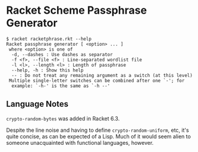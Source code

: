 # Racket Scheme Passphrase Generator
```
$ racket racketphrase.rkt --help
Racket passphrase generator [ <option> ... ]
 where <option> is one of
  -d, --dashes : Use dashes as separator
  -f <f>, --file <f> : Line-separated wordlist file
  -l <l>, --length <l> : Length of passphrase
  --help, -h : Show this help
  -- : Do not treat any remaining argument as a switch (at this level)
 Multiple single-letter switches can be combined after one `-'; for
  example: `-h-' is the same as `-h --'
```

## Language Notes
`crypto-random-bytes` was added in Racket 6.3.

Despite the line noise and having to define `crypto-random-uniform`, etc,
it's quite concise, as can be expected of a Lisp. Much of it would seem alien
to someone unacquainted with functional languages, however.
